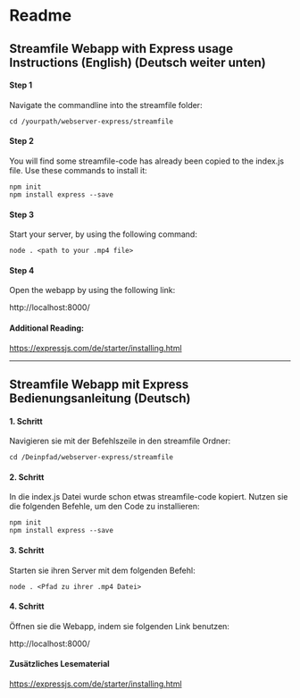 # Readme

## Streamfile Webapp with Express usage Instructions (English) (Deutsch weiter unten)

#### Step 1

Navigate the commandline into the streamfile folder:

    cd /yourpath/webserver-express/streamfile

#### Step 2

You will find some streamfile-code has already been copied to the index.js file. Use these commands to install it:

    npm init  
    npm install express --save

#### Step 3

Start your server, by using the following command:

    node . <path to your .mp4 file>

#### Step 4

Open the webapp by using the following link:

http://localhost:8000/

#### Additional Reading:

https://expressjs.com/de/starter/installing.html

---


## Streamfile Webapp mit Express Bedienungsanleitung (Deutsch)

#### 1. Schritt

Navigieren sie mit der Befehlszeile in den streamfile Ordner:

    cd /Deinpfad/webserver-express/streamfile

#### 2. Schritt

In die index.js Datei wurde schon etwas streamfile-code kopiert. Nutzen sie die folgenden Befehle, um den Code zu installieren:

    npm init  
    npm install express --save


#### 3. Schritt

Starten sie ihren Server mit dem folgenden Befehl:

    node . <Pfad zu ihrer .mp4 Datei>


#### 4. Schritt

Öffnen sie die Webapp, indem sie folgenden Link benutzen:

http://localhost:8000/

#### Zusätzliches Lesematerial

https://expressjs.com/de/starter/installing.html
